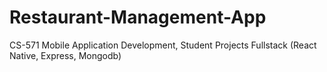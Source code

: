 # Restaurant-Management-App
CS-571 Mobile Application Development, Student Projects Fullstack (React Native, Express, Mongodb)
